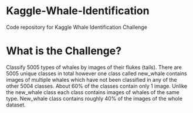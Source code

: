 # Kaggle-Whale-Identification
Code repository for Kaggle Whale Identification Challenge
# What is the Challenge?
Classify 5005 types of whales by images of their flukes (tails). There are 5005 unique classes in total however one class called new_whale contains images of multiple whales which have not been classified in any of the other 5004 classes. About 60% of the classes contain only 1 image. Unlike the new_whale class each class contains images of whales of the same type. New_whale class contains roughly 40% of the images of the whole dataset.

